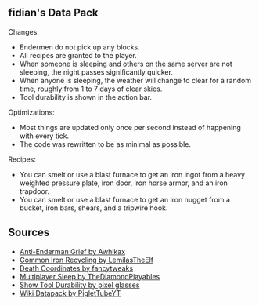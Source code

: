 fidian's Data Pack
------------------

Changes:

* Endermen do not pick up any blocks.
* All recipes are granted to the player.
* When someone is sleeping and others on the same server are not sleeping, the night passes significantly quicker.
* When anyone is sleeping, the weather will change to clear for a random time, roughly from 1 to 7 days of clear skies.
* Tool durability is shown in the action bar.

Optimizations:

* Most things are updated only once per second instead of happening with every tick.
* The code was rewritten to be as minimal as possible.

Recipes:

* You can smelt or use a blast furnace to get an iron ingot from a heavy weighted pressure plate, iron door, iron horse armor, and an iron trapdoor.
* You can smelt or use a blast furnace to get an iron nugget from a bucket, iron bars, shears, and a tripwire hook.


Sources
-------

* [Anti-Enderman Grief by Awhikax](https://www.planetminecraft.com/mod/awhipacks-anti-enderman-grief/)
* [Common Iron Recycling by LemilasTheElf](https://www.planetminecraft.com/mod/common-iron-item-recycling/)
* [Death Coordinates by fancytweaks](http://www.9minecraft.net/death-coordinates-data-pack/)
* [Multiplayer Sleep by TheDiamondPlayables](https://www.planetminecraft.com/mod/multiplayer-sleep-datapack-sleeping-in-multiplayer/)
* [Show Tool Durability by pixel glasses](https://www.planetminecraft.com/mod/show-tool-durability/)
* [Wiki Datapack by PigletTubeYT](https://www.planetminecraft.com/mod/wiki-datapack/)
